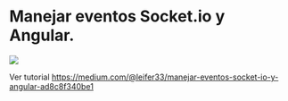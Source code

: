 
# Manejar eventos Socket.io y Angular.


![](https://cdn-images-1.medium.com/max/3490/1*21WeEYmUhsdIghPnY4aofw.png)

Ver tutorial https://medium.com/@leifer33/manejar-eventos-socket-io-y-angular-ad8c8f340be1
